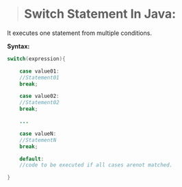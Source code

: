 > # Switch Statement In Java:
 It executes one statement from multiple conditions.
    
__Syntax:__

```java
switch(expression){

    case value01:
    //Statement01
    break;

    case value02:
    //Statement02
    break;

    ...

    case valueN:
    //StatementN
    break;

    default:
    //code to be executed if all cases arenot matched.

}
```
